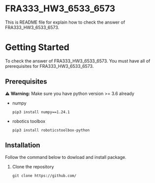 # FRA333_HW3_6533_6573
This is README file for explain how to check the answer of FRA333_HW3_6533_6573.

# Getting Started
To check the answer of FRA333_HW3_6533_6573. You must have all of prerequisites for FRA333_HW3_6533_6573.
## Prerequisites
⚠️ **Warning:** Make sure you have python version >= 3.6 already
* numpy
    ```
    pip3 install numpy==1.24.1
    ```
* robotics toolbox
    ```
    pip3 install roboticstoolbox-python
    ```
## Installation
Follow the command below to dowload and install package.
1. Clone the repository
    ```
    git clone https://github.com/
    ```